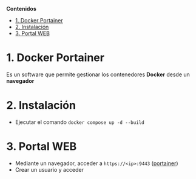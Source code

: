 [portainer]: https://ip:9443


**Contenidos**
- [1. Docker Portainer](#1-docker-portainer)
- [2. Instalación](#2-instalación)
- [3. Portal WEB](#3-portal-web)


# 1. Docker Portainer
Es un software que permite gestionar los contenedores **Docker** desde un **navegador**

# 2. Instalación
- Ejecutar el comando `docker compose up -d --build`

# 3. Portal WEB
- Mediante un navegador, acceder a `https://<ip>:9443` ([portainer])
- Crear un usuario y acceder

